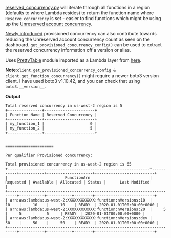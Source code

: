 [reserved_concurrency.py](reserved_concurrency.py) will iterate through all functions in a region (defaults to where Lambda resides) to return the function name where ```Reserve concurrency``` is set - easier to find functions which might be using up the [Unreserved account concurrency](https://aws.amazon.com/about-aws/whats-new/2017/11/set-concurrency-limits-on-individual-aws-lambda-functions/).

[Newly introduced](https://aws.amazon.com/about-aws/whats-new/2019/12/aws-lambda-announces-provisioned-concurrency/) provisioned concurrency can also contribute towards reducing the Unreserved account concurrency count as seen on the dashboard. ```get_provisioned_concurrency_config()``` can be used to extract the reserved concurrency information off a version or alias.

Uses [PrettyTable](https://pypi.org/project/PrettyTable/) module imported as a Lambda layer from [here](/lambda-layer/prettyTable.zip).

**Note**:```client.get_provisioned_concurrency_config & client.get_function_concurrency()``` might require a newer boto3 version client. I have used boto3 v1.10.42, and you can check that using ```boto3.__version__```.


**Output**

```
Total reserved concurrency in us-west-2 region is 5
+---------------+----------------------+
| Function Name | Reserved Concurrency |
+---------------+----------------------+
| my_function_1 |                    0 |
| my_function_2 |                    5 |
+---------------+----------------------+


=====================

Per qualifier Provisioned concurrency:

Total provisioned concurrency in us-west-2 region is 65
+--------------------------------------------------------------+-----------+-----------+-----------+--------+--------------------------+
|                         FunctionArn                          | Requested | Available | Allocated | Status |      Last Modified       |
+--------------------------------------------------------------+-----------+-----------+-----------+--------+--------------------------+
| arn:aws:lambda:us-west-2:XXXXXXXXXXXX:function:nVersions:10  |     10    |     10    |     10    | READY  | 2020-01-01T00:00:00+0000 |
| arn:aws:lambda:us-west-2:XXXXXXXXXXXX:function:nVersions:20  |     5     |     5     |     5     | READY  | 2020-01-01T00:00:00+0000 |
| arn:aws:lambda:us-west-2:XXXXXXXXXXXX:function:nVersions:dev |     50    |     50    |     50    | READY  | 2020-01-01T00:00:00+0000 |
+--------------------------------------------------------------+-----------+-----------+-----------+--------+--------------------------+
```
